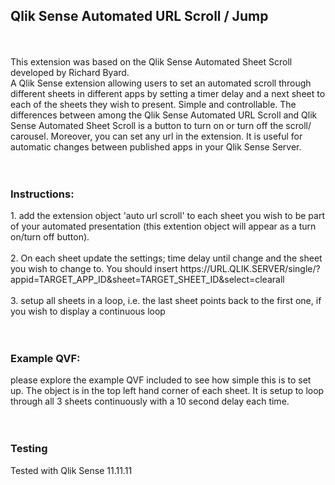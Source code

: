 <h2>Qlik Sense Automated URL Scroll / Jump</h2>
<br>
<br>
This extension was based on the Qlik Sense Automated Sheet Scroll developed by Richard Byard.
<br>
A Qlik Sense extension allowing users to set an automated scroll through different sheets in different apps by setting a timer delay and a next sheet to each of the sheets they wish to present. Simple and controllable.
The differences between among the Qlik Sense Automated URL Scroll and Qlik Sense Automated Sheet Scroll is a button to turn on or turn off the scroll/ carousel.  Moreover, you can set any url in the extension. It is useful for automatic changes between 
published apps in your Qlik Sense Server.
<br>
<br>
<br>
<h3>Instructions:</h3>
1. add the extension object 'auto url scroll' to each sheet you wish to be part of your automated presentation (this extention object will appear as a turn on/turn off button).
<br>
<br>
2. On each sheet update the settings; time delay until change and the sheet you wish to change to.
You should insert https://URL.QLIK.SERVER/single/?appid=TARGET_APP_ID&sheet=TARGET_SHEET_ID&select=clearall
<br>
<br>
3. setup all sheets in a loop, i.e. the last sheet points back to the first one, if you wish to display a continuous loop
<br>
<br>
<br>
<h3>Example QVF:</h3>
please explore the example QVF included to see how simple this is to set up. 
The object is in the top left hand corner of each sheet.
It is setup to loop through all 3 sheets continuously with a 10 second delay each time.
<br>
<br>
<br>
<h3>Testing</h3>
Tested with Qlik Sense 11.11.11

